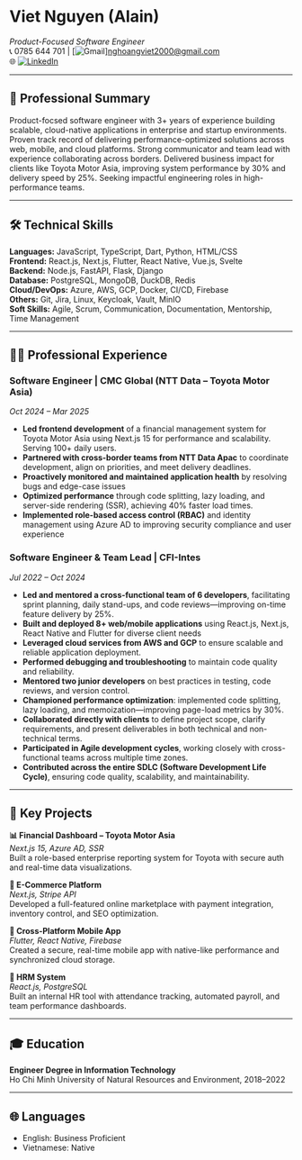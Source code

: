# Viet Nguyen (Alain)

_Product-Focused Software Engineer_  
📞 0785 644 701 | [![Gmail](https://img.shields.io/badge/Gmail-D14836?logo=gmail&logoColor=white)]nghoangviet2000@gmail.com  
🌐 [![LinkedIn](https://custom-icon-badges.demolab.com/badge/LinkedIn-0A66C2?logo=linkedin-white&logoColor=fff)](https://linkedin.com/in/viet-nguyen-186380214)

---

## 💼 Professional Summary

Product-focsed software engineer with 3+ years of experience building scalable, cloud-native applications in enterprise and startup environments. Proven track record of delivering performance-optimized solutions across web, mobile, and cloud platforms. Strong communicator and team lead with experience collaborating across borders. Delivered business impact for clients like Toyota Motor Asia, improving system performance by 30% and delivery speed by 25%. Seeking impactful engineering roles in high-performance teams.

---

## 🛠 Technical Skills

**Languages:** JavaScript, TypeScript, Dart, Python, HTML/CSS  
**Frontend:** React.js, Next.js, Flutter, React Native, Vue.js, Svelte  
**Backend:** Node.js, FastAPI, Flask, Django  
**Database:** PostgreSQL, MongoDB, DuckDB, Redis  
**Cloud/DevOps:** Azure, AWS, GCP, Docker, CI/CD, Firebase  
**Others:** Git, Jira, Linux, Keycloak, Vault, MinIO  
**Soft Skills:** Agile, Scrum, Communication, Documentation, Mentorship, Time Management

---

## 👨‍💻 Professional Experience

### Software Engineer | CMC Global (NTT Data – Toyota Motor Asia)

_Oct 2024 – Mar 2025_

- **Led frontend development** of a financial management system for Toyota Motor Asia using Next.js 15 for performance and scalability. Serving 100+ daily users.
- **Partnered with cross-border teams from NTT Data Apac** to coordinate development, align on priorities, and meet delivery deadlines.
- **Proactively monitored and maintained application health** by resolving bugs and edge-case issues
- **Optimized performance** through code splitting, lazy loading, and server-side rendering (SSR), achieving 40% faster load times.
- **Implemented role-based access control (RBAC)** and identity management using Azure AD to improving security compliance and user experience

### Software Engineer & Team Lead | CFI-Intes

_Jul 2022 – Oct 2024_

- **Led and mentored a cross-functional team of 6 developers**, facilitating sprint planning, daily stand-ups, and code reviews—improving on-time feature delivery by 25%.
- **Built and deployed 8+ web/mobile applications** using React.js, Next.js, React Native and Flutter for diverse client needs
- **Leveraged cloud services from AWS and GCP** to ensure scalable and reliable application deployment.
- **Performed debugging and troubleshooting** to maintain code quality and reliability.
- **Mentored two junior developers** on best practices in testing, code reviews, and version control.
- **Championed performance optimization**: implemented code splitting, lazy loading, and memoization—improving page-load metrics by 30%.
- **Collaborated directly with clients** to define project scope, clarify requirements, and present deliverables in both technical and non-technical terms.
- **Participated in Agile development cycles**, working closely with cross-functional teams across multiple time zones.
- **Contributed across the entire SDLC (Software Development Life Cycle)**, ensuring code quality, scalability, and maintainability.

---

## 🚀 Key Projects

**📊 Financial Dashboard – Toyota Motor Asia**  
_Next.js 15, Azure AD, SSR_  
Built a role-based enterprise reporting system for Toyota with secure auth and real-time data visualizations.

**🛒 E-Commerce Platform**  
_Next.js, Stripe API_  
Developed a full-featured online marketplace with payment integration, inventory control, and SEO optimization.

**📱 Cross-Platform Mobile App**  
_Flutter, React Native, Firebase_  
Created a secure, real-time mobile app with native-like performance and synchronized cloud storage.

**👥 HRM System**  
_React.js, PostgreSQL_  
Built an internal HR tool with attendance tracking, automated payroll, and team performance dashboards.

---

## 🎓 Education

**Engineer Degree in Information Technology**  
Ho Chi Minh University of Natural Resources and Environment, 2018–2022

---

## 🌐 Languages

- English: Business Proficient
- Vietnamese: Native
